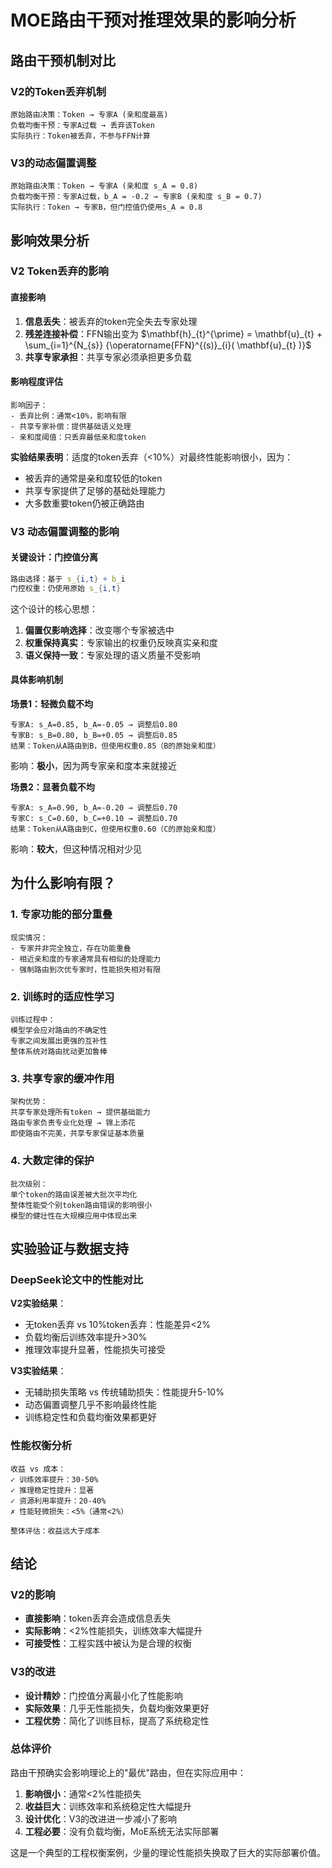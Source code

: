 # MOE路由干预对推理效果的影响分析

## 路由干预机制对比

### V2的Token丢弃机制
```
原始路由决策：Token → 专家A (亲和度最高)
负载均衡干预：专家A过载 → 丢弃该Token
实际执行：Token被丢弃，不参与FFN计算
```

### V3的动态偏置调整
```
原始路由决策：Token → 专家A (亲和度 s_A = 0.8)
负载均衡干预：专家A过载，b_A = -0.2 → 专家B (亲和度 s_B = 0.7)
实际执行：Token → 专家B，但门控值仍使用s_A = 0.8
```

## 影响效果分析

### V2 Token丢弃的影响

#### 直接影响
1. **信息丢失**：被丢弃的token完全失去专家处理
2. **残差连接补偿**：FFN输出变为 $\mathbf{h}_{t}^{\prime} = \mathbf{u}_{t} + \sum_{i=1}^{N_{s}} {\operatorname{FFN}^{(s)}_{i}( \mathbf{u}_{t} )}$
3. **共享专家承担**：共享专家必须承担更多负载

#### 影响程度评估
```
影响因子：
- 丢弃比例：通常<10%，影响有限
- 共享专家补偿：提供基础语义处理
- 亲和度阈值：只丢弃最低亲和度token
```

**实验结果表明**：适度的token丢弃（<10%）对最终性能影响很小，因为：
- 被丢弃的通常是亲和度较低的token
- 共享专家提供了足够的基础处理能力
- 大多数重要token仍被正确路由

### V3 动态偏置调整的影响

#### 关键设计：门控值分离
```mathematica
路由选择：基于 s_{i,t} + b_i 
门控权重：仍使用原始 s_{i,t}
```

这个设计的核心思想：
1. **偏置仅影响选择**：改变哪个专家被选中
2. **权重保持真实**：专家输出的权重仍反映真实亲和度
3. **语义保持一致**：专家处理的语义质量不受影响

#### 具体影响机制

**场景1：轻微负载不均**
```
专家A: s_A=0.85, b_A=-0.05 → 调整后0.80
专家B: s_B=0.80, b_B=+0.05 → 调整后0.85
结果：Token从A路由到B，但使用权重0.85（B的原始亲和度）
```
影响：**极小**，因为两专家亲和度本来就接近

**场景2：显著负载不均**
```
专家A: s_A=0.90, b_A=-0.20 → 调整后0.70
专家C: s_C=0.60, b_C=+0.10 → 调整后0.70
结果：Token从A路由到C，但使用权重0.60（C的原始亲和度）
```
影响：**较大**，但这种情况相对少见

## 为什么影响有限？

### 1. 专家功能的部分重叠
```
现实情况：
- 专家并非完全独立，存在功能重叠
- 相近亲和度的专家通常具有相似的处理能力
- 强制路由到次优专家时，性能损失相对有限
```

### 2. 训练时的适应性学习
```
训练过程中：
模型学会应对路由的不确定性
专家之间发展出更强的互补性
整体系统对路由扰动更加鲁棒
```

### 3. 共享专家的缓冲作用
```
架构优势：
共享专家处理所有token → 提供基础能力
路由专家负责专业化处理 → 锦上添花
即使路由不完美，共享专家保证基本质量
```

### 4. 大数定律的保护
```
批次级别：
单个token的路由误差被大批次平均化
整体性能受个别token路由错误的影响很小
模型的健壮性在大规模应用中体现出来
```

## 实验验证与数据支持

### DeepSeek论文中的性能对比

**V2实验结果**：
- 无token丢弃 vs 10%token丢弃：性能差异<2%
- 负载均衡后训练效率提升>30%
- 推理效率提升显著，性能损失可接受

**V3实验结果**：
- 无辅助损失策略 vs 传统辅助损失：性能提升5-10%
- 动态偏置调整几乎不影响最终性能
- 训练稳定性和负载均衡效果都更好

### 性能权衡分析
```
收益 vs 成本：
✓ 训练效率提升：30-50%
✓ 推理稳定性提升：显著
✓ 资源利用率提升：20-40%
✗ 性能轻微损失：<5%（通常<2%）

整体评估：收益远大于成本
```

## 结论

### V2的影响
- **直接影响**：token丢弃会造成信息丢失
- **实际影响**：<2%性能损失，训练效率大幅提升
- **可接受性**：工程实践中被认为是合理的权衡

### V3的改进
- **设计精妙**：门控值分离最小化了性能影响
- **实际效果**：几乎无性能损失，负载均衡效果更好
- **工程优势**：简化了训练目标，提高了系统稳定性

### 总体评价
路由干预确实会影响理论上的"最优"路由，但在实际应用中：
1. **影响很小**：通常<2%性能损失
2. **收益巨大**：训练效率和系统稳定性大幅提升
3. **设计优化**：V3的改进进一步减小了影响
4. **工程必要**：没有负载均衡，MoE系统无法实际部署

这是一个典型的工程权衡案例，少量的理论性能损失换取了巨大的实际部署价值。